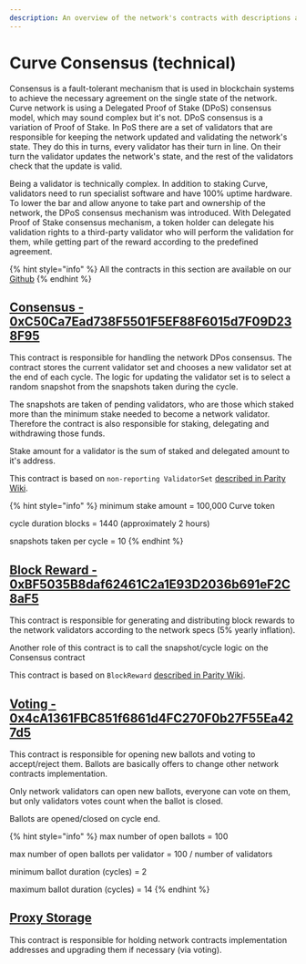 ```yaml
---
description: An overview of the network's contracts with descriptions and links
---
```


# Curve Consensus \(technical\)

Consensus is a fault-tolerant mechanism that is used in blockchain systems to achieve the necessary agreement on the single state of the network. Curve network is using a Delegated Proof of Stake \(DPoS\) consensus model, which may sound complex but it's not. DPoS consensus is a variation of Proof of Stake. In PoS there are a set of validators that are responsible for keeping the network updated and validating the network's state. They do this in turns, every validator has their turn in line. On their turn the validator updates the network's state, and the rest of the validators check that the update is valid.

Being a validator is technically complex. In addition to staking Curve, validators need to run specialist software and have 100% uptime hardware. To lower the bar and allow anyone to take part and ownership of the network, the DPoS consensus mechanism was introduced. With Delegated Proof of Stake consensus mechanism, a token holder can delegate his validation rights to a third-party validator who will perform the validation for them, while getting part of the reward according to the predefined agreement.

{% hint style="info" %}
All the contracts in this section are available on our [Github](https://github.com/fuseio/fuse-network/tree/master/contracts)
{% endhint %}

## [Consensus - 0xC50Ca7Ead738F5501F5EF88F6015d7F09D238F95](https://curvescan.io/address/0xC50Ca7Ead738F5501F5EF88F6015d7F09D238F95)

This contract is responsible for handling the network DPos consensus. The contract stores the current validator set and chooses a new validator set at the end of each cycle. The logic for updating the validator set is to select a random snapshot from the snapshots taken during the cycle.

The snapshots are taken of pending validators, who are those which staked more than the minimum stake needed to become a network validator. Therefore the contract is also responsible for staking, delegating and withdrawing those funds.

Stake amount for a validator is the sum of staked and delegated amount to it's address.

This contract is based on `non-reporting ValidatorSet` [described in Parity Wiki](https://wiki.parity.io/Validator-Set.html#non-reporting-contract).

{% hint style="info" %}
minimum stake amount = 100,000 Curve token

cycle duration blocks = 1440 \(approximately 2 hours\)

snapshots taken per cycle = 10
{% endhint %}

## [Block Reward - 0xBF5035B8daf62461C2a1E93D2036b691eF2C8aF5](https://curvescan.io/address/0x63d4efed2e3da070247bea3073bcab896dff6c9b)

This contract is responsible for generating and distributing block rewards to the network validators according to the network specs \(5% yearly inflation\).

Another role of this contract is to call the snapshot/cycle logic on the Consensus contract

This contract is based on `BlockReward` [described in Parity Wiki](https://wiki.parity.io/Block-Reward-Contract).

## [Voting - 0x4cA1361FBC851f6861d4FC270F0b27F55Ea427d5](https://curvescan.io/address/0x4cA1361FBC851f6861d4FC270F0b27F55Ea427d5)

This contract is responsible for opening new ballots and voting to accept/reject them. Ballots are basically offers to change other network contracts implementation.

Only network validators can open new ballots, everyone can vote on them, but only validators votes count when the ballot is closed.

Ballots are opened/closed on cycle end.

{% hint style="info" %}
max number of open ballots = 100

max number of open ballots per validator = 100 / number of validators

minimum ballot duration \(cycles\) = 2

maximum ballot duration \(cycles\) = 14
{% endhint %}

## [Proxy Storage](https://curvescan.io/address/0xE16fE9bF254584fEadC2993304E6A7656c19459a)

This contract is responsible for holding network contracts implementation addresses and upgrading them if necessary \(via voting\).

